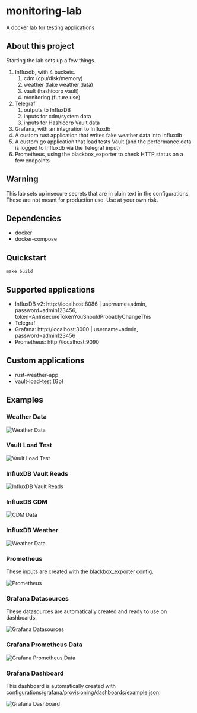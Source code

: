 # monitoring-lab

A docker lab for testing applications

## About this project

Starting the lab sets up a few things.

1. Influxdb, with 4 buckets.
    1. cdm (cpu/disk/memory)
    2. weather (fake weather data)
    3. vault (hashicorp vault)
    4. monitoring (future use)
2. Telegraf
    1. outputs to InfluxDB
    2. inputs for cdm/system data
    3. inputs for Hashicorp Vault data
3. Grafana, with an integration to Influxdb
4. A custom rust application that writes fake weather data into Influxdb
5. A custom go application that load tests Vault (and the performance data is logged to Influxdb via the Telegraf input)
6. Prometheus, using the blackbox_exporter to check HTTP status on a few endpoints

## Warning

This lab sets up insecure secrets that are in plain text in the configurations.  These are not meant for production use.  Use at your own risk.

## Dependencies

- docker
- docker-compose

## Quickstart

`make build`

## Supported applications

- InfluxDB v2: http://localhost:8086 | username=admin, password=admin123456, token=AnInsecureTokenYouShouldProbablyChangeThis
- Telegraf
- Grafana: http://localhost:3000 | username=admin, password=admin123456
- Prometheus: http://localhost:9090

## Custom applications

- rust-weather-app
- vault-load-test (Go)

## Examples

### Weather Data
![Weather Data](images/weather.png)

### Vault Load Test
![Vault Load Test](images/vault-load-test.png)

### InfluxDB Vault Reads
![InfluxDB Vault Reads](images/influxdb-vault-reads.png)

### InfluxDB CDM
![CDM Data](images/influxdb-cdm.png)

### InfluxDB Weather
![Weather Data](images/influxdb-weather.png)

### Prometheus

These inputs are created with the blackbox_exporter config.

![Prometheus](images/prometheus.png)

### Grafana Datasources

These datasources are automatically created and ready to use on dashboards.

![Grafana Datasources](images/grafana-datasources.png)

### Grafana Prometheus Data
![Grafana Prometheus Data](images/grafana-prometheus-data.png)

### Grafana Dashboard

This dashboard is automatically created with [configurations/grafana/provisioning/dashboards/example.json](configurations/grafana/provisioning/dashboards/example.json).

![Grafana Dashboard](images/grafana-dashboard.png)
